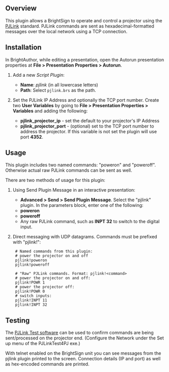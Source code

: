 Overview
------------

This plugin allows a BrightSign to operate and control a projector using the [PJLink](http://pjlink.jbmia.or.jp/english/) standard. PJLink commands are sent as hexadecimal-formatted messages over the local network using a TCP connection.

## Installation

In BrightAuthor, while editing a presentation, open the Autorun presentation properties at **File > Presentation Properties > Autorun**.

1. Add a new *Script Plugin*:

	* **Name**: _pjlink_ (in all lowercase letters)
	* **Path**: Select `pjlink.brs` as the path.

2. Set the PJLink IP Address and optionally the TCP port number. Create two **User Variables** by going to **File > Presentation Properties > Variables** and adding the following:
	* **pjlink_projector_ip** - set the default to your projector's IP Address
	* **pjlink_projector_port** - (optional) set to the TCP port number to address the projector. If this variable is not set the plugin will use port **4352**.


## Usage

This plugin includes two named commands: "poweron" and "poweroff". Otherwise actual raw PJLink commands can be sent as well.

There are two methods of usage for this plugin:

1. Using Send Plugin Message in an interactive presentation:
	* **Advanced > Send > Send Plugin Message**. Select the "pjlink" plugin. In the parameters block, enter one of the following:
	* **poweron**
	* **poweroff**
	* Any raw PJLink command, such as **INPT 32** to switch to the digital input.

2. Direct messaging with UDP datagrams. Commands must be prefixed with "pjlink!":

		# Named commands from this plugin:
		# power the projector on and off
		pjlink!poweron
		pjlink!poweroff

		# "Raw" PJLink commands. Format: pjlink!<command>
		# power the projector on and off:
		pjlink!POWR 1
		# power the projector off:
		pjlink!POWR 0
		# switch inputs:
		pjlink!INPT 11
		pjlink!INPT 32

## Testing

The [PJLink Test software](http://pjlink.jbmia.or.jp/english/dl.html) can be used to confirm commands are being sent/processed on the projector end. (Configure the Network under the Set up menu of the PJLinkTest4PJ exe.)

With telnet enabled on the BrightSign unit you can see messages from the pjlink plugin printed to the screen. Connection details (IP and port) as well as hex-encoded commands are printed.
